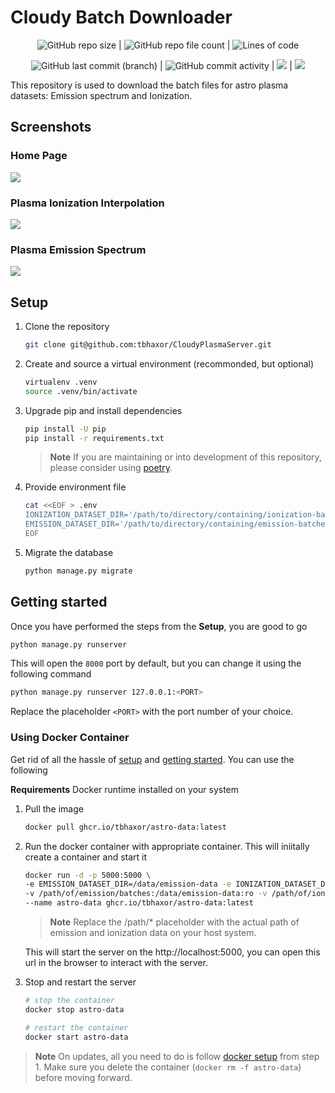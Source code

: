 # Cloudy Batch Downloader

<center>

![GitHub repo size](https://img.shields.io/github/repo-size/tbhaxor/CloudyPlasmaServer) | ![GitHub repo file count](https://img.shields.io/github/directory-file-count/tbhaxor/CloudyPlasmaServer) | ![Lines of code](https://img.shields.io/tokei/lines/github.com/tbhaxor/CloudyPlasmaServer#.vscode)

![GitHub last commit (branch)](https://img.shields.io/github/last-commit/tbhaxor/CloudyPlasmaServer/main) | ![GitHub commit activity](https://img.shields.io/github/commit-activity/m/tbhaxor/CloudyPlasmaServer) | <img src="https://results.pre-commit.ci/badge/github/tbhaxor/CloudyPlasmaServer/main.svg" /> | <img src="https://github.com/tbhaxor/CloudyPlasmaServer/actions/workflows/ci.yml/badge.svg?branch=main" />

</center>

This repository is used to download the batch files for astro plasma datasets: Emission spectrum and Ionization.

## Screenshots

### Home Page

![](https://i.imgur.com/cjDgnfe.png)

### Plasma Ionization Interpolation

![](https://i.imgur.com/Q3TcxPZ.png)

### Plasma Emission Spectrum

![](https://i.imgur.com/tFIX3Y5.png)

## Setup

1. Clone the repository

   ```sh
   git clone git@github.com:tbhaxor/CloudyPlasmaServer.git
   ```

2. Create and source a virtual environment (recommonded, but optional)

   ```sh
   virtualenv .venv
   source .venv/bin/activate
   ```

3. Upgrade pip and install dependencies

   ```sh
   pip install -U pip
   pip install -r requirements.txt
   ```

   > **Note** If you are maintaining or into development of this repository, please consider using [poetry](https://python-poetry.org/).

4. Provide environment file

   ```sh
   cat <<EOF > .env
   IONIZATION_DATASET_DIR='/path/to/directory/containing/ionization-batches'
   EMISSION_DATASET_DIR='/path/to/directory/containing/emission-batches'
   EOF
   ```

5. Migrate the database

   ```sh
   python manage.py migrate
   ```

## Getting started

Once you have performed the steps from the **Setup**, you are good to go

```sh
python manage.py runserver
```

This will open the `8000` port by default, but you can change it using the following command

```sh
python manage.py runserver 127.0.0.1:<PORT>
```

Replace the placeholder `<PORT>` with the port number of your choice.

### Using Docker Container

Get rid of all the hassle of [setup](#setup) and [getting started](#getting-started). You can use the following

**Requirements** Docker runtime installed on your system

1. Pull the image
   ```sh
   docker pull ghcr.io/tbhaxor/astro-data:latest
   ```
2. Run the docker container with appropriate container. This will iniitally create a container and start it

   ```sh
   docker run -d -p 5000:5000 \
   -e EMISSION_DATASET_DIR=/data/emission-data -e IONIZATION_DATASET_DIR=/data/ionization-data \
   -v /path/of/emission/batches:/data/emission-data:ro -v /path/of/ionization/batches:/data/ionization-data:ro \
   --name astro-data ghcr.io/tbhaxor/astro-data:latest
   ```

   > **Note** Replace the /path/\* placeholder with the actual path of emission and ionization data on your host system.

   This will start the server on the http://localhost:5000, you can open this url in the browser to interact with the server.

3. Stop and restart the server

   ```sh
   # stop the container
   docker stop astro-data

   # restart the container
   docker start astro-data
   ```

> **Note** On updates, all you need to do is follow [docker setup](#using-docker-container) from step 1. Make sure you delete the container (`docker rm -f astro-data`) before moving forward.
